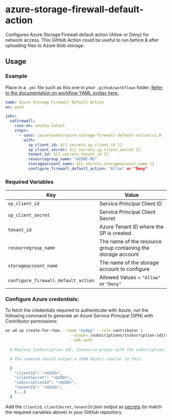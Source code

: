 # azure-storage-firewall-default-action
Configures Azure Storage Firewall default action (Allow or Deny) for network access. 
This GitHub Action could be useful to run before & after uploading files to Azure blob storage.

## Usage

### Example

Place in a `.yml` file such as this one in your `.github/workflows` folder. [Refer to the documentation on workflow YAML syntax here.](https://help.github.com/en/articles/workflow-syntax-for-github-actions)

```yaml
name: Azure Storage Firewall Default Action
on: push

jobs:
  safirewall:
    runs-on: ubuntu-latest
    steps:
      - uses: jesseloudon/azure-storage-firewall-default-action/v1.0
        with:
          sp_client_id: ${{ secrets.sp_client_id }}
          sp_client_secret: ${{ secrets.sp_client_secret }}
          tenant_id: ${{ secrets.tenant_id }}
          resourcegroup_name: "AZURE-RG"
          storageaccount_name: ${{ secrets.storageaccount_name }}
          configure_firewall_default_action: "Allow" or "Deny"
```

### Required Variables

| Key | Value |
| ------------- | ------------- |
| `sp_client_id` | Service Principal Client ID |
| `sp_client_secret` | Service Principal Client Secret |
| `tenant_id` | Azure Tenant ID where the SP is created |
| `resourcegroup_name` | The name of the resource group containing the storage account |
| `storageaccount_name` | The name of the storage account to configure |
| `configure_firewall_default_action` | Allowed Values = `"Allow"` or `"Deny"` |


### Configure Azure credentials:

To fetch the credentials required to authenticate with Azure, run the following command to generate an Azure Service Principal (SPN) with Contributor permissions:

```sh
az ad sp create-for-rbac --name "myApp" --role contributor \
                            --scopes /subscriptions/{subscription-id}/resourceGroups/{resource-group} \
                            --sdk-auth
                            
  # Replace {subscription-id}, {resource-group} with the subscription, resource group where your storage account is setup.

  # The command should output a JSON object similar to this:

  {
    "clientId": "<GUID>",
    "clientSecret": "<GUID>",
    "subscriptionId": "<GUID>",
    "tenantId": "<GUID>",
    (...)
  }
```
Add the `clientid`, `clientSecret`, `tenantId` json output as [secrets](https://aka.ms/create-secrets-for-GitHub-workflows) (to match the required variables above) in your GitHub repository. 
